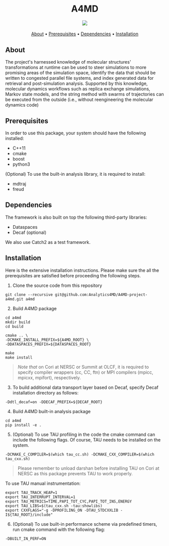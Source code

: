 <h1 align="center">  
  A4MD
  <h4 align="center">
  <a href="https://analytics4md.org/"><img src="https://avatars.githubusercontent.com/u/32650548?s=200&v=4"/></a>
  </h4>
</h1>

<p align="center">
  <a href="#about">About</a> •
  <a href="#prerequisites">Prerequisites</a> •
  <a href="#dependencies">Dependencies</a> •
  <a href="#installation">Installation</a> 
</p>

## About

The project's harnessed knowledge of molecular structures' transformations at runtime can be used to steer simulations to more promising areas of the simulation space, identify the data that should be written to congested parallel file systems, and index generated data for retrieval and post-simulation analysis. Supported by this knowledge, molecular dynamics workflows such as replica exchange simulations, Markov state models, and the string method with swarms of trajectories can be executed from the outside (i.e., without reengineering the molecular dynamics code) 

## Prerequisites

In order to use this package, your system should have the following installed:
- C++11
- cmake
- boost
- python3

(Optional) To use the built-in analysis library, it is required to install:
- mdtraj
- freud

## Dependencies

The framework is also built on top the following third-party libraries: 
- Dataspaces
- Decaf (optional) 

We also use Catch2 as a test framework.

## Installation

Here is the extensive installation instructions. Please make sure the all the prerequisites are satisfied before proceeding the following steps.

1. Clone the source code from this repository

```
git clone --recursive git@github.com:Analytics4MD/A4MD-project-a4md.git a4md
```

2. Build A4MD package 

```
cd a4md
mkdir build
cd build

cmake .. \
-DCMAKE_INSTALL_PREFIX=${A4MD_ROOT} \
-DDATASPACES_PREFIX=${DATASPACES_ROOT}

make
make install
```

> *Note that* on Cori at NERSC or Summit at OLCF, it is required to specify compiler wrappers (cc, CC, ftn) or MPI compilers (mpicc, mpicxx, mpifort), respectively.

3. To build additional data transport layer based on Decaf, specify Decaf installation directory as follows:

```
-Ddtl_decaf=on -DDECAF_PREFIX=${DECAF_ROOT}
```

4. Build A4MD built-in analysis package

```
cd a4md
pip install -e .
```

5. (Optional) To use TAU profiling in the code the cmake command can include the following flags. Of course, TAU needs to be installed on the system.

```
-DCMAKE_C_COMPILER=$(which tau_cc.sh) -DCMAKE_CXX_COMPILER=$(which tau_cxx.sh)
```

> Please remember to unload darshan before installing TAU on Cori at NERSC as this package prevents TAU to work properly.

To use TAU manual instrumentation:

```
export TAU_TRACK_HEAP=1
export TAU_INTERRUPT_INTERVAL=1
export TAU_METRICS=TIME,PAPI_TOT_CYC,PAPI_TOT_INS,ENERGY
export TAU_LIBS=$(tau_cxx.sh -tau:showlibs)
export CXXFLAGS="-g -DPROFILING_ON -DTAU_STDCXXLIB -I${TAU_ROOT}/include"
```

6. (Optional) To use built-in performance scheme via predefined timers, run cmake command with the following flag:

```
-DBUILT_IN_PERF=ON
```

